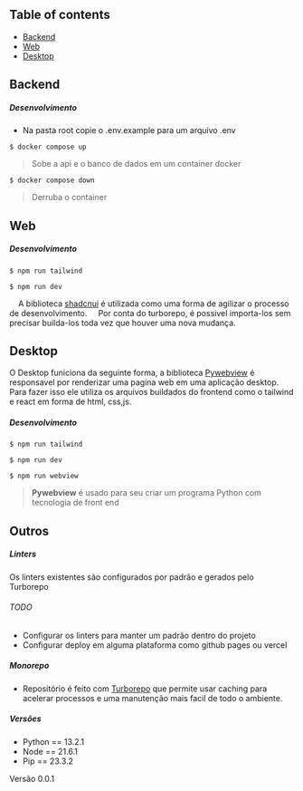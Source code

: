 ## Table of contents
* [Backend](#Intro)
* [Web](#Desktop)
* [Desktop](#Desktop)
<!--## Intro -->

## Backend
##### Desenvolvimento
- Na pasta root copie o .env.example para um arquivo .env 

```
$ docker compose up
```
> Sobe a api e o banco de dados em um container docker
```
$ docker compose down
```
> Derruba o container

## Web 
##### Desenvolvimento

```
$ npm run tailwind
```
```
$ npm run dev
```


&nbsp;&nbsp;&nbsp;&nbsp;A biblioteca [shadcnui](https://ui.shadcn.com/) é utilizada como uma forma de agilizar o processo de desenvolvimento.
&nbsp;&nbsp;&nbsp;&nbsp;Por conta do turborepo, é possivel importa-los sem precisar builda-los toda vez que houver uma nova mudança.

## Desktop
O Desktop funiciona da seguinte forma, a biblioteca [Pywebview]() é responsavel por renderizar uma pagina web em uma aplicação desktop.
Para fazer isso ele utiliza os arquivos buildados do frontend como o tailwind e react em forma de html, css,js.

##### Desenvolvimento
```
$ npm run tailwind
```

```
$ npm run dev 
```

```
$ npm run webview
```


> <strong>Pywebview</strong> é usado para seu criar um programa Python com tecnologia de front end

## Outros
##### Linters
Os linters existentes são configurados por padrão e gerados pelo Turborepo

###### TODO
- Configurar os linters para manter um padrão dentro do projeto
- Configurar deploy em alguma plataforma como github pages ou vercel
##### Monorepo
- Repositório é feito com [Turborepo](https://turbo.build/repo/docs) que permite usar caching para acelerar processos 
e uma manutenção mais facil de todo o ambiente.

##### Versões

- Python == 13.2.1
- Node == 21.6.1
- Pip == 23.3.2

Versão 0.0.1

